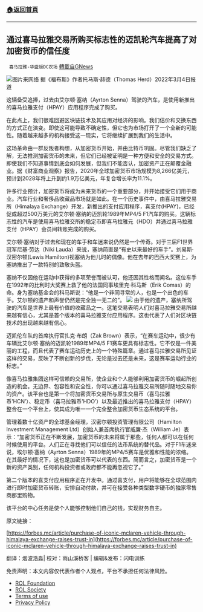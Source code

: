 ###  [:house:返回首頁](https://github.com/ourhimalayas/txt)
---


## 通过喜马拉雅交易所购买标志性的迈凯轮汽车提高了对加密货币的信任度
` 喜马拉雅-华盛顿DC农场` [轉載自GNews](https://gnews.org/zh-hans/2107955/)

![](https://assets.gnews.org/wp-content/uploads/2022/03/图片1-32.png)图片来网络
据《福布斯》作者托马斯·赫德（Thomas Herd）2022年3月4日报道

这辆备受追捧，过去由艾尔顿·塞纳（Ayrton Senna）驾驶的汽车，是使用新推出的喜马拉雅支付（HPAY）应用程序完成了购买。

在此点上，我们很难回避区块链技术及其应用对经济的影响。我们估价和交换东西的方式正在演变。即使这可能导致不确定性，但它也为市场打开了一个全新的可能性。随着越来越多的机构接受这一现实，它将继续扩展到我们的生活中。

这场革命由一群反叛者构想，从加密货币开始，并由比特币巩固。尽管我们缺乏了解，无法推测加密货币的未来，但它们已经被证明是一种方便和安全的交易方式。即使我们不知道事情到底会如何发展，但我们不能否认，加密资产正在颠覆金融业。据《财富商业观察》报告，2020年全球加密货币市场规模为8,266亿美元，预计到2028年将上升到约1.9万亿美元，年复合增长率为11.1%。

许多行业预计，加密货币将成为未来货币的一个重要部分，并开始接受它们用于商业。汽车行业和奢侈品收藏品市场就是如此。在一个历史事件中，由喜马拉雅交易所（Himalaya Exchange）开发，新推出的支付应用程序，喜支付(HPAY)，已经促成超过500万美元的艾尔顿·塞纳的迈凯轮1989年MP4/5 F1汽车的购买。这辆标志性的汽车是使用喜马拉雅交所的稳定币即喜马拉雅元（HDO）并通过喜马拉雅支付（HPAY）会员间转账完成的购买。

艾尔顿·塞纳对于过去和现在的车手和车迷来说仍然是一个传奇。对于三届F1世界冠军尼基·劳达（Niki Lauda）来说，塞纳简直是“有史以来最好的车手”。刘易斯·汉密尔顿(Lewis Hamilton)视塞纳为他儿时的偶像。他在去年的巴西大奖赛上，为塞纳推出了一款特别的致敬头盔。

塞纳不仅因他在运动中获得的多项荣誉而被认可，他还因其性格而闻名。这位车手在1992年的比利时大奖赛上救了他的法国同事埃里克·科马斯（Erik Comas）的命。身为塞纳基金会的科马斯说：“他是一个非同寻常的人，也是一个出色的车手。艾尔顿的遗产和声誉仍然是完全独一无二的”。
![](https://assets.gnews.org/wp-content/uploads/2022/03/图片2-19.png)
由于他的遗产，塞纳所驾驶的汽车是世界上最有价值的收藏品之一。这笔交易表明人们对喜马拉雅交易所越来越有信心，尤其是首个版本的喜马拉雅支付应用程序。这也代表了人们对区块链技术的出现越来越有信心。

迈凯伦车队的首席执行官扎克·布朗（Zak Brown）表示，“在赛车运动中，很少有车辆比艾尔顿·塞纳的迈凯轮1989年MP4/5 F1赛车更具有标志性。它不仅是一件美丽的工程，而且代表了赛车运动历史上的一个特殊篇章。通过喜马拉雅交易所见证这样的交易，反映了不断创新的步伐，无论是过去还是未来，这是赛车运动行业的标志。”

像喜马拉雅集团这样可信赖的交易所，使企业和个人能够利用加密货币的崛起所创造的机会。无边界、包容性和安全性，你可以通过喜马拉雅交易所随时随地交易你的资产。该平台也是第一个将加密货币交易所与原生交易币（喜马拉雅币’HCN’）、稳定币（喜马拉雅币’HDO’）以及最近推出的喜马拉雅支付（HPAY）整合在一个平台上，使其成为唯一一个完全整合加密货币生态系统的平台。

管理着数十亿资产的全球基金经理，汉密尔顿投资管理有限公司（Hamilton Investment Management Ltd）创始人兼首席执行官威廉·杰（William Je）表示：“加密货币正在不断发展，加密货币的未来将属于那些，任何人都可以在任何时候使用的平台。人们正在寻找他们可以信任的法币系统的替代品。对于F1车迷来说，埃尔顿·塞纳（Ayrton Senna）1989年的MP4/5赛车是优雅和性能的浓缩。在其最好的情况下，这也是加密货币可以代表的东西。简而言之，加密货币是一个新的资产类别，任何机构投资者或政府都不能再忽视它了。”

第二个版本的喜支付应用程序正在开发中。通过喜支付，用户将能够在全球范围内进行即时加密货币转账，安排自动付款，并可在接受各种类型数字硬币的独家零售商那里购物。

该平台的中心任务是使个人能够控制他们自己的钱，实现财务自主。





原文链接：

[https://forbes.mc/article/purchase-of-iconic-mclaren-vehicle-through-himalaya-exchange-raises-trust-in](https://forbes.mc/article/purchase-of-iconic-mclaren-vehicle-through-himalaya-exchange-raises-trust-in)





翻译：烟波浩淼| 校对：雨山溪桥客 | 编辑&发布：闪电训练

 

免责声明：本文内容仅代表作者个人观点，平台不承担任何法律风险。

- [ROL Foundation](https://rolfoundation.org/)
- [ROL Society](https://rolsociety.org/)
- [Terms of use](https://gnews.org/terms-of-use-3/)
- [Privacy Policy](https://gnews.org/privacy-policy/)
